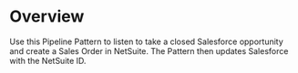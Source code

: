 # Overview

Use this Pipeline Pattern to listen to take a closed Salesforce opportunity and create a Sales Order in NetSuite. The Pattern then updates Salesforce with the NetSuite ID.
